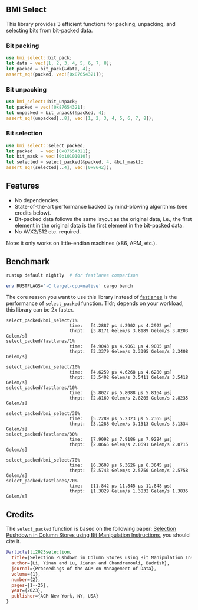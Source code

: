 ## BMI Select 

This library provides 3 efficient functions for packing, unpacking, and selecting bits from bit-packed data.

### Bit packing
```rust
use bmi_select::bit_pack;
let data = vec![1, 2, 3, 4, 5, 6, 7, 8];
let packed = bit_pack(&data, 4);
assert_eq!(packed, vec![0x87654321]);
```

### Bit unpacking
```rust
use bmi_select::bit_unpack;
let packed = vec![0x87654321];
let unpacked = bit_unpack(&packed, 4);
assert_eq!(unpacked[..8], vec![1, 2, 3, 4, 5, 6, 7, 8]);
```

### Bit selection
```rust
use bmi_select::select_packed;
let packed   = vec![0x87654321];
let bit_mask = vec![0b10101010];
let selected = select_packed(&packed, 4, &bit_mask);
assert_eq!(selected[..4], vec![0x8642]);
```

## Features

- No dependencies.
- State-of-the-art performance backed by mind-blowing algorithms (see credits below).
- Bit-packed data follows the same layout as the original data, i.e., the first element in the original data is the first element in the bit-packed data.
- No AVX2/512 etc. required.

Note: it only works on little-endian machines (x86, ARM, etc.).

## Benchmark

```bash
rustup default nightly  # for fastlanes comparison

env RUSTFLAGS='-C target-cpu=native' cargo bench 
```


The core reason you want to use this library instead of [fastlanes](https://crates.io/crates/fastlanes) is the performance of `select_packed` function. Tldr; depends on your workload, this library can be 2x faster.

```
select_packed/bmi_select/1%
                        time:   [4.2887 µs 4.2902 µs 4.2922 µs]
                        thrpt:  [3.8171 Gelem/s 3.8189 Gelem/s 3.8203 Gelem/s]
select_packed/fastlanes/1%
                        time:   [4.9043 µs 4.9061 µs 4.9085 µs]
                        thrpt:  [3.3379 Gelem/s 3.3395 Gelem/s 3.3408 Gelem/s]

select_packed/bmi_select/10%
                        time:   [4.6259 µs 4.6268 µs 4.6280 µs]
                        thrpt:  [3.5402 Gelem/s 3.5411 Gelem/s 3.5418 Gelem/s]
select_packed/fastlanes/10%
                        time:   [5.8027 µs 5.8088 µs 5.8164 µs]
                        thrpt:  [2.8169 Gelem/s 2.8205 Gelem/s 2.8235 Gelem/s]

select_packed/bmi_select/30%
                        time:   [5.2289 µs 5.2323 µs 5.2365 µs]
                        thrpt:  [3.1288 Gelem/s 3.1313 Gelem/s 3.1334 Gelem/s]
select_packed/fastlanes/30%
                        time:   [7.9092 µs 7.9186 µs 7.9284 µs]
                        thrpt:  [2.0665 Gelem/s 2.0691 Gelem/s 2.0715 Gelem/s]
                
select_packed/bmi_select/70%
                        time:   [6.3608 µs 6.3626 µs 6.3645 µs]
                        thrpt:  [2.5743 Gelem/s 2.5750 Gelem/s 2.5758 Gelem/s]
select_packed/fastlanes/70%
                        time:   [11.842 µs 11.845 µs 11.848 µs]
                        thrpt:  [1.3829 Gelem/s 1.3832 Gelem/s 1.3835 Gelem/s]
```

## Credits

The `select_packed` function is based on the following paper: [Selection Pushdown in Column Stores using Bit Manipulation Instructions](https://www.microsoft.com/en-us/research/wp-content/uploads/2023/06/parquet-select-sigmod23.pdf), you should cite it.

```bibtex
@article{li2023selection,
  title={Selection Pushdown in Column Stores using Bit Manipulation Instructions},
  author={Li, Yinan and Lu, Jianan and Chandramouli, Badrish},
  journal={Proceedings of the ACM on Management of Data},
  volume={1},
  number={2},
  pages={1--26},
  year={2023},
  publisher={ACM New York, NY, USA}
}
```
